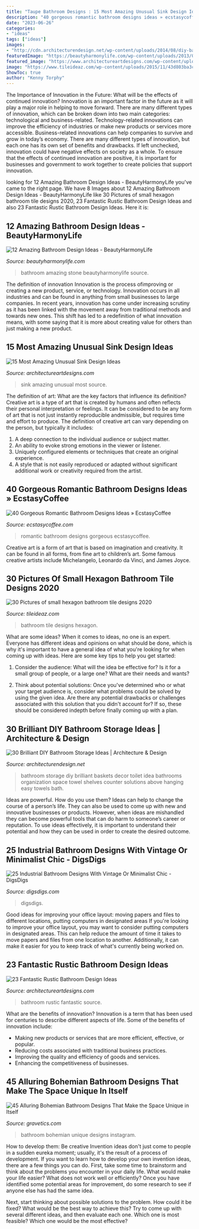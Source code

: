 ```yaml
---
title: "Taupe Bathroom Designs : 15 Most Amazing Unusual Sink Design Ideas"
description: "40 gorgeous romantic bathroom designs ideas » ecstasycoffee"
date: "2023-06-26"
categories:
- "ideas"
tags: ["ideas"]
images:
- "http://cdn.architecturendesign.net/wp-content/uploads/2014/08/diy-bathroom-storage-ideas-2.jpg"
featuredImage: "https://beautyharmonylife.com/wp-content/uploads/2013/08/stone-bathroom-design-ideas-800x1203.jpg"
featured_image: "https://www.architectureartdesigns.com/wp-content/uploads/2015/08/1416.jpg"
image: "https://www.tileideaz.com/wp-content/uploads/2015/11/43d803ba3cb57782a78cfd9af0fa88cb.jpg"
ShowToc: true
author: "Kenny Torphy"
---
```



The Importance of Innovation in the Future: What will be the effects of continued innovation?
Innovation is an important factor in the future as it will play a major role in helping to move forward. There are many different types of innovation, which can be broken down into two main categories: technological and business-related. Technology-related innovations can improve the efficiency of industries or make new products or services more accessible. Business-related innovations can help companies to survive and grow in today’s economy. There are many different types of innovation, but each one has its own set of benefits and drawbacks. If left unchecked, innovation could have negative effects on society as a whole. To ensure that the effects of continued innovation are positive, it is important for businesses and government to work together to create policies that support innovation.

	

		
looking for 12 Amazing Bathroom Design Ideas - BeautyHarmonyLife you've came to the right page. We have 8 Images about 12 Amazing Bathroom Design Ideas - BeautyHarmonyLife like 30 Pictures of small hexagon bathroom tile designs 2020, 23 Fantastic Rustic Bathroom Design Ideas and also 23 Fantastic Rustic Bathroom Design Ideas. Here it is:
		
    
## 12 Amazing Bathroom Design Ideas - BeautyHarmonyLife

<img loading=lazy src="https://beautyharmonylife.com/wp-content/uploads/2013/08/stone-bathroom-design-ideas-800x1203.jpg" onerror="this.onerror=null;this.src='https://tse2.mm.bing.net/th?id=OIP.6_yIDXccNkMZK7-koYROAQHaLI&amp;pid=15.1';" alt="12 Amazing Bathroom Design Ideas - BeautyHarmonyLife">

_Source: beautyharmonylife.com_

>bathroom amazing stone beautyharmonylife source. 

	

The definition of innovation
Innovation is the process ofimproving or creating a new product, service, or technology. Innovation occurs in all industries and can be found in anything from small businesses to large companies. In recent years, innovation has come under increasing scrutiny as it has been linked with the movement away from traditional methods and towards new ones. This shift has led to a redefinition of what innovation means, with some saying that it is more about creating value for others than just making a new product.

    
## 15 Most Amazing Unusual Sink Design Ideas

<img loading=lazy src="https://www.architectureartdesigns.com/wp-content/uploads/2015/08/1416.jpg" onerror="this.onerror=null;this.src='https://tse4.mm.bing.net/th?id=OIP.vCPljCejsP8CCxxhIOVtnwHaJ4&amp;pid=15.1';" alt="15 Most Amazing Unusual Sink Design Ideas">

_Source: architectureartdesigns.com_

>sink amazing unusual most source. 

	

The definition of art: What are the key factors that influence its definition?
Creative art is a type of art that is created by humans and often reflects their personal interpretation or feelings. It can be considered to be any form of art that is not just instantly reproducible andmissible, but requires time and effort to produce. The definition of creative art can vary depending on the person, but typically it includes:
1. A deep connection to the individual audience or subject matter.
2. An ability to evoke strong emotions in the viewer or listener.
3. Uniquely configured elements or techniques that create an original experience.
4. A style that is not easily reproduced or adapted without significant additional work or creativity required from the artist.

    
## 40 Gorgeous Romantic Bathroom Designs Ideas » EcstasyCoffee

<img loading=lazy src="https://i1.wp.com/www.ecstasycoffee.com/wp-content/uploads/2016/10/romantic-bathroom.jpg?resize=599%2C976" onerror="this.onerror=null;this.src='https://tse1.mm.bing.net/th?id=OIP.kVDXDIg4c0mouuRsXv4wCgHaME&amp;pid=15.1';" alt="40 Gorgeous Romantic Bathroom Designs Ideas » EcstasyCoffee">

_Source: ecstasycoffee.com_

>romantic bathroom designs gorgeous ecstasycoffee. 

	

Creative art is a form of art that is based on imagination and creativity. It can be found in all forms, from fine art to children’s art. Some famous creative artists include Michelangelo, Leonardo da Vinci, and James Joyce.

    
## 30 Pictures Of Small Hexagon Bathroom Tile Designs 2020

<img loading=lazy src="https://www.tileideaz.com/wp-content/uploads/2015/11/43d803ba3cb57782a78cfd9af0fa88cb.jpg" onerror="this.onerror=null;this.src='https://tse1.mm.bing.net/th?id=OIP.wLZ_IUST2IepFJG-58gNDgHaLH&amp;pid=15.1';" alt="30 Pictures of small hexagon bathroom tile designs 2020">

_Source: tileideaz.com_

>bathroom tile designs hexagon. 

	

What are some ideas?
When it comes to ideas, no one is an expert. Everyone has different ideas and opinions on what should be done, which is why it's important to have a general idea of what you're looking for when coming up with ideas. Here are some key tips to help you get started:
1. Consider the audience: What will the idea be effective for? Is it for a small group of people, or a large one? What are their needs and wants?

2. Think about potential solutions: Once you've determined who or what your target audience is, consider what problems could be solved by using the given idea. Are there any potential drawbacks or challenges associated with this solution that you didn't account for? If so, these should be considered indepth before finally coming up with a plan.


    
## 30 Brilliant DIY Bathroom Storage Ideas | Architecture &amp; Design

<img loading=lazy src="http://cdn.architecturendesign.net/wp-content/uploads/2014/08/diy-bathroom-storage-ideas-2.jpg" onerror="this.onerror=null;this.src='https://tse4.mm.bing.net/th?id=OIP.Q2RNy6xFFL_dVzWrGpe9MAHaLH&amp;pid=15.1';" alt="30 Brilliant DIY Bathroom Storage Ideas | Architecture &amp; Design">

_Source: architecturendesign.net_

>bathroom storage diy brilliant baskets decor toilet idea bathrooms organization space towel shelves counter solutions above hanging easy towels bath. 

	

Ideas are powerful. How do you use them?
Ideas can help to change the course of a person’s life. They can also be used to come up with new and innovative businesses or products. However, when ideas are mishandled they can become powerful tools that can do harm to someone’s career or reputation. To use ideas effectively, it is important to understand their potential and how they can be used in order to create the desired outcome.

    
## 25 Industrial Bathroom Designs With Vintage Or Minimalist Chic - DigsDigs

<img loading=lazy src="https://www.digsdigs.com/photos/striking-industrial-bathroom-designs-20-554x877.jpg" onerror="this.onerror=null;this.src='https://tse4.mm.bing.net/th?id=OIP.wPCV3Ky808krKIFPQCQ3awHaLu&amp;pid=15.1';" alt="25 Industrial Bathroom Designs With Vintage Or Minimalist Chic - DigsDigs">

_Source: digsdigs.com_

>digsdigs. 

	

Good ideas for improving your office layout: moving papers and files to different locations, putting computers in designated areas
If you're looking to improve your office layout, you may want to consider putting computers in designated areas. This can help reduce the amount of time it takes to move papers and files from one location to another. Additionally, it can make it easier for you to keep track of what's currently being worked on.

    
## 23 Fantastic Rustic Bathroom Design Ideas

<img loading=lazy src="https://www.architectureartdesigns.com/wp-content/uploads/2013/09/174.jpg" onerror="this.onerror=null;this.src='https://tse1.mm.bing.net/th?id=OIP.zVoRnO41JDIfKSajvr8YWwHaJ7&amp;pid=15.1';" alt="23 Fantastic Rustic Bathroom Design Ideas">

_Source: architectureartdesigns.com_

>bathroom rustic fantastic source. 

	

What are the benefits of innovation?
Innovation is a term that has been used for centuries to describe different aspects of life. Some of the benefits of innovation include: 
- Making new products or services that are more efficient, effective, or popular.
- Reducing costs associated with traditional business practices.
- Improving the quality and efficiency of goods and services. 
- Enhancing the competitiveness of businesses.

    
## 45 Alluring Bohemian Bathroom Designs That Make The Space Unique In Itself

<img loading=lazy src="https://www.gravetics.com/wp-content/uploads/2017/08/Ultimate-Bohemian-Bathroom-Style.jpg" onerror="this.onerror=null;this.src='https://tse2.mm.bing.net/th?id=OIP.uqxofL2AyKFmQpy-9h__UQHaLH&amp;pid=15.1';" alt="45 Alluring Bohemian Bathroom Designs That Make the Space Unique in Itself">

_Source: gravetics.com_

>bathroom bohemian unique designs instagram. 

	

How to develop them: Be creative
Invention ideas don't just come to people in a sudden eureka moment; usually, it's the result of a process of development. If you want to learn how to develop your own invention ideas, there are a few things you can do. 
First, take some time to brainstorm and think about the problems you encounter in your daily life. What would make your life easier? What does not work well or efficiently? Once you have identified some potential areas for improvement, do some research to see if anyone else has had the same idea. 

Next, start thinking about possible solutions to the problem. How could it be fixed? What would be the best way to achieve this? Try to come up with several different ideas, and then evaluate each one. Which one is most feasible? Which one would be the most effective?

